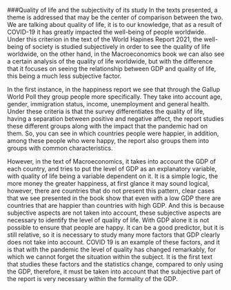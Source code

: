 ###Quality of life and the subjectivity of its study
In the texts presented, a theme is addressed that may be the center of comparison between the two. We are talking about quality of life, it is to our knowledge, that as a result of COVID-19 it has greatly impacted the well-being of people worldwide. Under this criterion in the text of the World Hapines Report 2021, the well-being of society is studied subjectively in order to see the quality of life worldwide, on the other hand, in the Macroeconomics book we can also see a certain analysis of the quality of life worldwide, but with the difference that it focuses on seeing the relationship between GDP and quality of life, this being a much less subjective factor.

In the first instance, in the happiness report we see that through the Gallup World Poll they group people more specifically. They take into account age, gender, immigration status, income, unemployment and general health. Under these criteria is that the survey differentiates the quality of life, having a separation between positive and negative affect, the report studies these different groups along with the impact that the pandemic had on them. So, you can see in which countries people were happier, in addition, among these people who were happy, the report also groups them into groups with common characteristics.

However, in the text of Macroeconomics, it takes into account the GDP of each country, and tries to put the level of GDP as an explanatory variable, with quality of life being a variable dependent on it. It is a simple logic, the more money the greater happiness, at first glance it may sound logical, however, there are countries that do not present this pattern, clear cases that we see presented in the book show that even with a low GDP there are countries that are happier than countries with high GDP. And this is because subjective aspects are not taken into account, these subjective aspects are necessary to identify the level of quality of life. With GDP alone it is not possible to ensure that people are happy. It can be a good predictor, but it is still relative, so it is necessary to study many more factors that GDP clearly does not take into account. COVID 19 is an example of these factors, and it is that with the pandemic the level of quality has changed remarkably, for which we cannot forget the situation within the subject. It is the first text that studies these factors and the statistics change, compared to only using the GDP, therefore, it must be taken into account that the subjective part of the report is very necessary within the formality of the GDP.